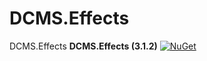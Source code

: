 # DCMS.Effects
DCMS.Effects
**DCMS.Effects (3.1.2)**
[![NuGet](https://img.shields.io/nuget/v/DCMS.Effects.svg?label=NuGet)](https://www.nuget.org/packages/DCMS.Effects/3.1.2)
